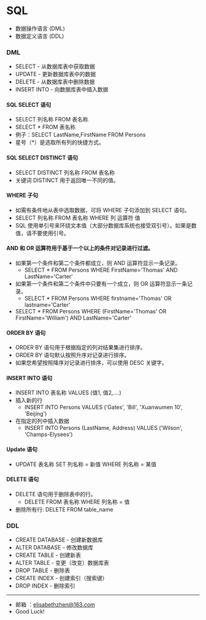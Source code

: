 # SQL
- 数据操作语言 (DML)
- 数据定义语言 (DDL)

### DML
- SELECT - 从数据库表中获取数据
- UPDATE - 更新数据库表中的数据
- DELETE - 从数据库表中删除数据
- INSERT INTO - 向数据库表中插入数据

#### SQL SELECT 语句
- SELECT 列名称 FROM 表名称
- SELECT * FROM 表名称
- 例子：SELECT LastName,FirstName FROM Persons
- 星号（*）是选取所有列的快捷方式。

#### SQL SELECT DISTINCT 语句
- SELECT DISTINCT 列名称 FROM 表名称
- 关键词 DISTINCT 用于返回唯一不同的值。

#### WHERE 子句
- 如需有条件地从表中选取数据，可将 WHERE 子句添加到 SELECT 语句。
- SELECT 列名称 FROM 表名称 WHERE 列 运算符 值
- SQL 使用单引号来环绕文本值（大部分数据库系统也接受双引号）。如果是数值，请不要使用引号。

#### AND 和 OR 运算符用于基于一个以上的条件对记录进行过滤。
- 如果第一个条件和第二个条件都成立，则 AND 运算符显示一条记录。
  - SELECT * FROM Persons WHERE FirstName='Thomas' AND LastName='Carter'
- 如果第一个条件和第二个条件中只要有一个成立，则 OR 运算符显示一条记录。
  - SELECT * FROM Persons WHERE firstname='Thomas' OR lastname='Carter'
- SELECT * FROM Persons WHERE (FirstName='Thomas' OR FirstName='William')
AND LastName='Carter'

#### ORDER BY 语句
- ORDER BY 语句用于根据指定的列对结果集进行排序。
- ORDER BY 语句默认按照升序对记录进行排序。
- 如果您希望按照降序对记录进行排序，可以使用 DESC 关键字。

#### INSERT INTO 语句
- INSERT INTO 表名称 VALUES (值1, 值2,....)
- 插入新的行
  - INSERT INTO Persons VALUES ('Gates', 'Bill', 'Xuanwumen 10', 'Beijing')
- 在指定的列中插入数据
  - INSERT INTO Persons (LastName, Address) VALUES ('Wilson', 'Champs-Elysees')

#### Update 语句
- UPDATE 表名称 SET 列名称 = 新值 WHERE 列名称 = 某值

#### DELETE 语句
- DELETE 语句用于删除表中的行。
  - DELETE FROM 表名称 WHERE 列名称 = 值
- 删除所有行: DELETE FROM table_name

### DDL
- CREATE DATABASE - 创建新数据库
- ALTER DATABASE - 修改数据库
- CREATE TABLE - 创建新表
- ALTER TABLE - 变更（改变）数据库表
- DROP TABLE - 删除表
- CREATE INDEX - 创建索引（搜索键）
- DROP INDEX - 删除索引

---
- 邮箱 ：[elisabethzhen@163.com](elisabethzhen@163.com)
- Good Luck!